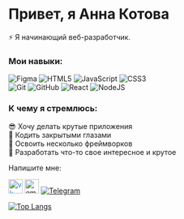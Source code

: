# Привет, я Анна Котова
⚡ Я начинающий веб-разработчик.

### Мои навыки:  
  
![Figma](https://img.shields.io/badge/figma-%23F24E1E.svg?style=for-the-badge&logo=figma&logoColor=white)
![HTML5](https://img.shields.io/badge/html5-%23E34F26.svg?style=for-the-badge&logo=html5&logoColor=white)
![JavaScript](https://img.shields.io/badge/javascript-%23323330.svg?style=for-the-badge&logo=javascript&logoColor=%23F7DF1E)
![CSS3](https://img.shields.io/badge/css3-%231572B6.svg?style=for-the-badge&logo=css3&logoColor=white)  
![Git](https://img.shields.io/badge/git-%23F05033.svg?style=for-the-badge&logo=git&logoColor=white)
![GitHub](https://img.shields.io/badge/github-%23121011.svg?style=for-the-badge&logo=github&logoColor=white)
![React](https://img.shields.io/badge/react-%2320232a.svg?style=for-the-badge&logo=react&logoColor=%2361DAFB)
![NodeJS](https://img.shields.io/badge/node.js-6DA55F?style=for-the-badge&logo=node.js&logoColor=white)  
  
### К чему я стремлюсь:  
  
😎 Хочу делать крутые приложения  
🤖 Кодить закрытыми глазами  
🎯 Освоить несколько фреймворков  
🚀 Разработать что-то свое интересное и крутое  
  
Напишите мне:  
  
[<img src='https://kpdplast.ru/ssl/u/1c/24fe12684011ebbbcac910b9ba4a81/-/vk_parketservice.jpg' alt='vk' height='28' style="color: #018acd;">](https://vk.com/toksy) [<img src='https://img.shields.io/badge/-merpri%40mail.ru-red' alt='email' height='28'>](mailto:merpri@mail.ru) [![Telegram](https://img.shields.io/badge/Telegram-2CA5E0?style=for-the-badge&logo=telegram&logoColor=white)](https://t.me/KotovaAnn)  

[![Top Langs](https://github-readme-stats.vercel.app/api/top-langs/?username=anuraghazra&layout=compact)](https://github.com/anuraghazra/github-readme-stats)

<!--
**KotovaAnn/KotovaAnn** is a ✨ _special_ ✨ repository because its `README.md` (this file) appears on your GitHub profile.
-->
